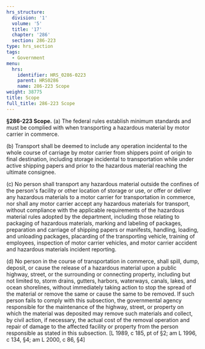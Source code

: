 ```yaml
---
hrs_structure:
  division: '1'
  volume: '5'
  title: '17'
  chapter: '286'
  section: 286-223
type: hrs_section
tags:
  - Government
menu:
  hrs:
    identifier: HRS_0286-0223
    parent: HRS0286
    name: 286-223 Scope
weight: 38775
title: Scope
full_title: 286-223 Scope
---
```

**§286-223 Scope.** (a) The federal rules establish minimum standards and must be complied with when transporting a hazardous material by motor carrier in commerce.

(b) Transport shall be deemed to include any operation incidental to the whole course of carriage by motor carrier from shippers point of origin to final destination, including storage incidental to transportation while under active shipping papers and prior to the hazardous material reaching the ultimate consignee.

(c) No person shall transport any hazardous material outside the confines of the person's facility or other location of storage or use, or offer or deliver any hazardous materials to a motor carrier for transportation in commerce, nor shall any motor carrier accept any hazardous materials for transport, without compliance with the applicable requirements of the hazardous material rules adopted by the department, including those relating to packaging of hazardous materials, marking and labeling of packages, preparation and carriage of shipping papers or manifests, handling, loading, and unloading packages, placarding of the transporting vehicle, training of employees, inspection of motor carrier vehicles, and motor carrier accident and hazardous materials incident reporting.

(d) No person in the course of transportation in commerce, shall spill, dump, deposit, or cause the release of a hazardous material upon a public highway, street, or the surrounding or connecting property, including but not limited to, storm drains, gutters, harbors, waterways, canals, lakes, and ocean shorelines, without immediately taking action to stop the spread of the material or remove the same or cause the same to be removed. If such person fails to comply with this subsection, the governmental agency responsible for the maintenance of the highway, street, or property on which the material was deposited may remove such materials and collect, by civil action, if necessary, the actual cost of the removal operation and repair of damage to the affected facility or property from the person responsible as stated in this subsection. [L 1989, c 185, pt of §2; am L 1996, c 134, §4; am L 2000, c 86, §4]